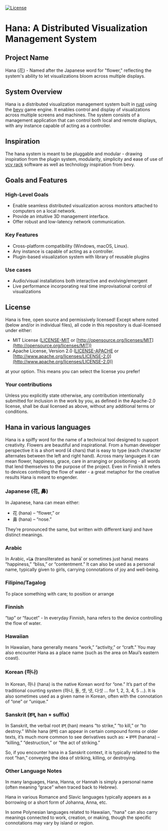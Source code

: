 [![License](https://img.shields.io/badge/license-MIT%2FApache-blue.svg)](https://github.com/bevyengine/bevy#license)

# Hana: A Distributed Visualization Management System
## Project Name
Hana (花) - Named after the Japanese word for "flower," reflecting the system's ability to let visualizations bloom across multiple displays.
## System Overview
Hana is a distributed visualization management system built in [rust](https://www.rust-lang.org) using the [bevy](https://bevyengine.org/) game engine. It enables control and display of visualizations across multiple screens and machines. The system consists of a management application that can control both local and remote displays, with any instance capable of acting as a controller.
## Inspiration
The hana system is meant to be pluggable and modular - drawing inspiration from the plugin system, modularity, simplicity and ease of use of [vcv rack](https://vcvrack.com) software as well as technology inspiration from bevy.
## Goals and Features
### High-Level Goals
- Enable seamless distributed visualization across monitors attached to computers on a local network.
- Provide an intuitive 3D management interface.
- Offer robust and low-latency network communication.
### Key Features
- Cross-platform compatibility (Windows, macOS, Linux).
- Any instance is capable of acting as a controller.
- Plugin-based visualization system with library of reusable plugins
### Use cases
- Audio/visual installations both interactive and evolving/emergent
- Live performance incorporating real time improvisational control of visualizations
## License
Hana is free, open source and permissively licensed!
Except where noted (below and/or in individual files), all code in this repository is dual-licensed under either:

* MIT License ([LICENSE-MIT](LICENSE-MIT) or [http://opensource.org/licenses/MIT](http://opensource.org/licenses/MIT))
* Apache License, Version 2.0 ([LICENSE-APACHE](LICENSE-APACHE) or [http://www.apache.org/licenses/LICENSE-2.0](http://www.apache.org/licenses/LICENSE-2.0))

at your option.
This means you can select the license you prefer!

### Your contributions

Unless you explicitly state otherwise,
any contribution intentionally submitted for inclusion in the work by you,
as defined in the Apache-2.0 license,
shall be dual licensed as above,
without any additional terms or conditions.


## Hana in various languages
Hana is a spiffy word for the name of a technical tool designed to support creativity. 
Flowers are beautiful and inspirational. From a human developer perspective it is a 
short word (4 chars) that is easy to type (each character alternates between the left 
and right hand). Across many languages it can mean flower, happiness, grace, care in 
arranging or positioning - all words that lend themselves to the purpose of the project. 
Even in Finnish it refers to devices controlling the flow of water - a great metaphor 
for the creative results Hana is meant to engender.
### Japanese (花, 鼻)
In Japanese, hana can mean either:
- 花 (hana) – “flower,” or
- 鼻 (hana) – “nose.”

They’re pronounced the same, but written with different kanji and have distinct meanings.
### Arabic
In Arabic, هَنَاء (transliterated as hanāʾ or sometimes just hana) means “happiness,” “bliss,” or “contentment.” It can also be used as a personal name, typically given to girls, carrying connotations of joy and well-being.
### Filipino/Tagalog
To place something with care; to position or arrange
### Finnish
“tap” or “faucet” - In everyday Finnish, hana refers to the device controlling the flow of water.
### Hawaiian
In Hawaiian, hana generally means “work,” “activity,” or “craft.” You may also encounter Hana as a place name (such as the area on Maui’s eastern coast).
### Korean (하나)
In Korean, 하나 (hana) is the native Korean word for “one.” It’s part of the traditional counting system (하나, 둘, 셋, 넷, 다섯 … for 1, 2, 3, 4, 5 …). It is also sometimes used as a given name in Korean, often with the connotation of “one” or “unique.”
### Sanskrit (हन्, han + suffix)
In Sanskrit, the verbal root हन् (han) means “to strike,” “to kill,” or “to destroy.” While hana (हना) can appear in certain compound forms or older texts, it’s much more common to see derivatives such as:
•	हनन (hanana) – “killing,” “destruction,” or “the act of striking.”

So, if you encounter hana in a Sanskrit context, it is typically related to the root “han,” conveying the idea of striking, killing, or destroying.
### Other Language Notes
In many languages, Hana, Hanna, or Hannah is simply a personal name (often meaning “grace” when traced back to Hebrew).

Hana in various Romance and Slavic languages typically appears as a borrowing or a short form of Johanna, Anna, etc.

In some Polynesian languages related to Hawaiian, "hana" can also carry meanings connected to work, creation, or making, though the specific connotations may vary by island or region.
